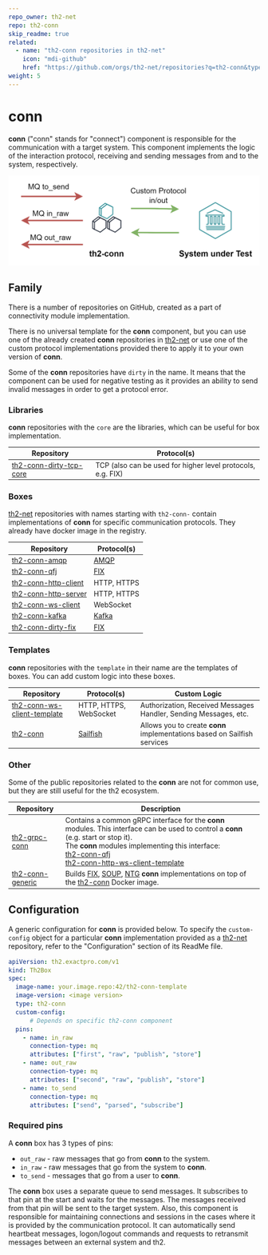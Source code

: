 ```yaml
---
repo_owner: th2-net
repo: th2-conn
skip_readme: true
related:
  - name: "th2-conn repositories in th2-net"
    icon: "mdi-github"
    href: "https://github.com/orgs/th2-net/repositories?q=th2-conn&type=all&language=&sort="
weight: 5
---
```


# conn

**conn** ("conn" stands for "connect") component is responsible for the communication with a target system. 
This component implements the logic of the interaction protocol, receiving and sending messages from and to the system, respectively.

<!--more-->

![](./th2-conn.png)

## Family

There is a number of repositories on GitHub, created as a part of connectivity module implementation. 

There is no universal template for the **conn** component, but you can use one of the already created **conn** repositories in [th2-net](https://github.com/th2-net) or use one of the custom protocol implementations provided there to apply it to your own version of **conn**.

<notice note>

Some of the **conn** repositories have `dirty` in the name. 
It means that the component can be used for negative testing as it provides an ability to send invalid messages in order to get a protocol error.

</notice>

### Libraries

**conn** repositories with the `core` are the libraries, which can be useful for box implementation. 

|Repository|Protocol(s)|
|----------|-----------|
|[th2-conn-dirty-tcp-core](https://github.com/th2-net/th2-conn-dirty-tcp-core) |TCP (also can be used for higher level protocols, e.g. FIX)|

### Boxes

[th2-net](https://github.com/th2-net) repositories with names starting with `th2-conn-` contain implementations of **conn**  for specific communication protocols. They already have docker image in the registry.

|Repository|Protocol(s)|
|----------|-----------|
|[th2-conn-amqp](https://github.com/th2-net/th2-conn-amqp)|[AMQP](https://www.amqp.org/)|
|[th2-conn-qfj](https://github.com/th2-net/th2-conn-qfj)|[FIX](https://www.fixtrading.org/what-is-fix/)|
|[th2-conn-http-client](https://github.com/th2-net/th2-conn-http-client)|HTTP, HTTPS|
|[th2-conn-http-server](https://github.com/th2-net/th2-conn-http-server)|HTTP, HTTPS|
|[th2-conn-ws-client](https://github.com/th2-net/th2-conn-ws-client)|WebSocket|
|[th2-conn-kafka](https://github.com/th2-net/th2-conn-kafka)|[Kafka](https://kafka.apache.org/)|
|[th2-conn-dirty-fix](https://github.com/th2-net/th2-conn-dirty-fix)|[FIX](https://www.fixtrading.org/what-is-fix/)|

### Templates

**conn** repositories with the `template` in their name are the templates of boxes. You can add custom logic into these boxes. 

|Repository|Protocol(s)|Custom Logic|
|----------|-----------|------------|
|[th2-conn-ws-client-template](https://github.com/th2-net/th2-conn-http-ws-client-template)|HTTP, HTTPS, WebSocket|Authorization, Received Messages Handler, Sending Messages, etc.|
|[th2-conn](https://github.com/th2-net/th2-conn)|[Sailfish](https://github.com/Exactpro/sailfish-core)|Allows you to create **conn** implementations based on Sailfish services|

### Other

Some of the public repositories related to the **conn** are not for common use, but they are still useful for the th2 ecosystem.

|Repository| Description                                                                                                                                                                                                                                                                                                                                         |
|----------|-----------------------------------------------------------------------------------------------------------------------------------------------------------------------------------------------------------------------------------------------------------------------------------------------------------------------------------------------------|
|[th2-grpc-conn](https://github.com/th2-net/th2-grpc-conn)| Contains a common gRPC interface for the **conn** modules. This interface can be used to control a **conn** (e.g. start or stop it). <br> The **conn** modules implementing this interface: <br> [th2-conn-qfj](https://github.com/th2-net/th2-conn-qfj) <br> [th2-conn-http-ws-client-template](https://github.com/th2-net/th2-conn-http-ws-client-template) |
|[th2-conn-generic](https://github.com/th2-net/th2-conn-generic)| Builds [FIX](https://www.fixtrading.org/what-is-fix/), [SOUP](https://www.nasdaqtrader.com/content/technicalsupport/specifications/dataproducts/souptcp.pdf), [NTG](https://www.lseg.com/sites/default/files/content/documents/MIT203%20-%20Native%20Trading%20Gateway%20Specification%20-%20Issue%2010.4.pdf) **conn** implementations on top of the [th2-conn](https://github.com/th2-net/th2-conn) Docker image.|

## Configuration

A generic configuration for **conn** is provided below. 
To specify the `custom-config` object for a particular **conn** implementation provided as a [th2-net](https://github.com/th2-net) repository, refer to the "Configuration" section of its ReadMe file.

```yaml
apiVersion: th2.exactpro.com/v1
kind: Th2Box
spec:
  image-name: your.image.repo:42/th2-conn-template
  image-version: <image version>
  type: th2-conn
  custom-config:
      # Depends on specific th2-conn component
  pins:
    - name: in_raw
      connection-type: mq
      attributes: ["first", "raw", "publish", "store"]
    - name: out_raw
      connection-type: mq
      attributes: ["second", "raw", "publish", "store"]
    - name: to_send
      connection-type: mq
      attributes: ["send", "parsed", "subscribe"]
```

### Required pins

A **conn** box has 3 types of pins:

- `out_raw` - raw messages that go from **conn** to the system.
- `in_raw` - raw messages that go from the system to **conn**.
- `to_send` - messages that go from a user to **conn**.

The **conn** box uses a separate queue to send messages. 
It subscribes to that pin at the start and waits for the messages. 
The messages received from that pin will be sent to the target system. 
Also, this component is responsible for maintaining connections and sessions in the cases where it is provided by the communication protocol. 
It can automatically send <term term="heartbeat messages">heartbeat messages</term>, logon/logout commands and requests to retransmit messages between an external system and th2.
